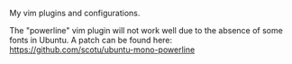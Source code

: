 My vim plugins and configurations.

The "powerline" vim plugin will not work well due to the absence of some fonts in Ubuntu. A patch can be found here: https://github.com/scotu/ubuntu-mono-powerline
